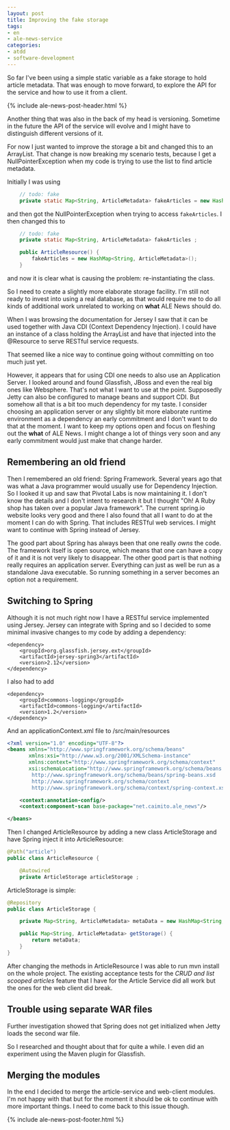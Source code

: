 ```yaml
---
layout: post
title: Improving the fake storage
tags:
- en
- ale-news-service
categories:
- atdd
- software-development
---
```

So far I've been using a simple static variable as a fake storage to hold article metadata. That was enough to move forward, to explore the API for the service and how to use it from a client.

{% include ale-news-post-header.html %}

Another thing that was also in the back of my head is versioning. Sometime in the future the API of the service will evolve and I might have to distinguish different versions of it.

For now I just wanted to improve the storage a bit and changed this to an ArrayList. That change is now breaking my scenario tests, because I get a NullPointerException when my code is trying to use the list to find article metadata.

Initially I was using

```java
	// todo: fake
	private static Map<String, ArticleMetadata> fakeArticles = new HashMap<String, ArticleMetadata>();
```

and then got the NullPointerException when trying to access <code>fakeArticles</code>. I then changed this to

```java
	// todo: fake
	private static Map<String, ArticleMetadata> fakeArticles ;

    public ArticleResource() {
        fakeArticles = new HashMap<String, ArticleMetadata>();
    }
```

and now it is clear what is causing the problem: re-instantiating the class.

So I need to create a slightly more elaborate storage facility. I'm still not ready to invest into using a real database, as that would require me to do all kinds of additional work unrelated to working on **what** ALE News should do.

When I was browsing the documentation for Jersey I saw that it can be used together with Java CDI (Context Dependency Injection). I could have an instance of a class holding the ArrayList and have that injected into the @Resource to serve RESTful service requests.

That seemed like a nice way to continue going without committing on too much just yet.

However, it appears that for using CDI one needs to also use an Application Server. I looked around and found Glassfish, JBoss and even the real big ones like Websphere. That's not what I want to use at the point. Supposedly Jetty can also be configured to manage beans and support CDI. But somehow all that is a bit too much dependency for my taste. I consider choosing an application server or any slightly bit more elaborate runtime environment as a dependency an early commitment and I don't want to do that at the moment. I want to keep my options open and focus on fleshing out the **what** of ALE News. I might change a lot of things very soon and any early commitment would just make that change harder.

## Remembering an old friend
Then I remembered an old friend: Spring Framework. Several years ago that was what a Java programmer would usually use for Dependency Injection. So I looked it up and saw that Pivotal Labs is now maintaining it. I don't know the details and I don't intent to research it but I thought "Oh! A Ruby shop has taken over a popular Java framework". The current spring.io website looks very good and there I also found that all I want to do at the moment I can do with Spring. That includes RESTful web services. I might want to continue with Spring instead of Jersey.

The good part about Spring has always been that one really *owns* the code. The framework itself is open source, which means that one can have a copy of it and it is not very likely to disappear. The other good part is that nothing really requires an application server. Everything can just as well be run as a standalone Java executable. So running something in a server becomes an option not a requirement.

## Switching to Spring
Although it is not much right now I have a RESTful service implemented using Jersey. Jersey can integrate with Spring and so I decided to some minimal invasive changes to my code by adding a dependency:

	<dependency>
	    <groupId>org.glassfish.jersey.ext</groupId>
	    <artifactId>jersey-spring3</artifactId>
	    <version>2.12</version>
	</dependency>

I also had to add

	<dependency>
	    <groupId>commons-logging</groupId>
	    <artifactId>commons-logging</artifactId>
	    <version>1.2</version>
	</dependency>

And an applicationContext.xml file to /src/main/resources

```xml
<?xml version="1.0" encoding="UTF-8"?>
<beans xmlns="http://www.springframework.org/schema/beans"
       xmlns:xsi="http://www.w3.org/2001/XMLSchema-instance"
       xmlns:context="http://www.springframework.org/schema/context"
       xsi:schemaLocation="http://www.springframework.org/schema/beans
        http://www.springframework.org/schema/beans/spring-beans.xsd
        http://www.springframework.org/schema/context
        http://www.springframework.org/schema/context/spring-context.xsd">

    <context:annotation-config/>
    <context:component-scan base-package="net.caimito.ale_news"/>

</beans>
```

Then I changed ArticleResource by adding a new class ArticleStorage and have Spring inject it into ArticleResource:

```java
@Path("article")
public class ArticleResource {

    @Autowired
	private ArticleStorage articleStorage ;
```

ArticleStorage is simple:

```java
@Repository
public class ArticleStorage {

    private Map<String, ArticleMetadata> metaData = new HashMap<String, ArticleMetadata>() ;

    public Map<String, ArticleMetadata> getStorage() {
        return metaData;
    }
}
```

After changing the methods in ArticleResource I was able to run mvn install on the whole project. The existing acceptance tests for the *CRUD and list scooped articles* feature that I have for the Article Service did all work but the ones for the web client did break.

## Trouble using separate WAR files
Further investigation showed that Spring does not get initialized when Jetty loads the second war file.

So I researched and thought about that for quite a while. I even did an experiment using the Maven plugin for Glassfish.

## Merging the modules
In the end I decided to merge the article-service and web-client modules. I'm not happy with that but for the moment it should be ok to continue with more important things. I need to come back to this issue though.

{% include ale-news-post-footer.html %}
